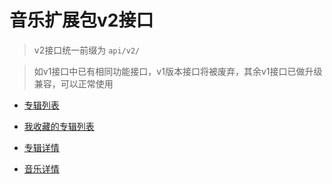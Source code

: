 # 音乐扩展包v2接口

> v2接口统一前缀为 `api/v2/`

> 如v1接口中已有相同功能接口，v1版本接口将被废弃，其余v1接口已做升级兼容，可以正常使用

- [专辑列表](/specials.md)

- [我收藏的专辑列表](/collections.md)

- [专辑详情](/speical-show.md)

- [音乐详情](/music-show.md)